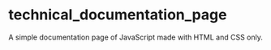 # technical_documentation_page
A simple documentation page of JavaScript made with HTML and CSS only.
